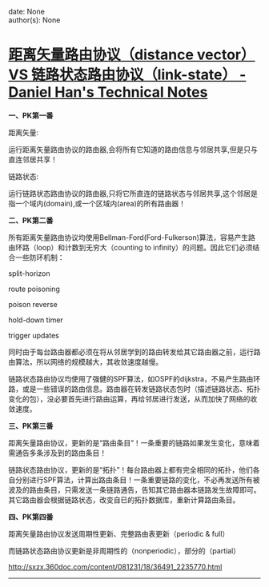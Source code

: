 
date: None  
author(s): None  

# [距离矢量路由协议（distance vector） VS 链路状态路由协议（link-state） - Daniel Han's Technical Notes](https://sites.google.com/site/xiangyangsite/home/technical-tips/network/network-routing)

**一、PK第一番**

距离矢量:

运行距离矢量路由协议的路由器,会将所有它知道的路由信息与邻居共享,但是只与直连邻居共享！

链路状态:

运行链路状态路由协议的路由器,只将它所直连的链路状态与邻居共享,这个邻居是指一个域内(domain),或一个区域内(area)的所有路由器！

**二、PK第二番**

所有距离矢量路由协议均使用Bellman-Ford(Ford-Fulkerson)算法，容易产生路由环路（loop）和计数到无穷大（counting to infinity）的问题。因此它们必须结合一些防环机制：

split-horizon

route poisoning

poison reverse

hold-down timer

trigger updates

同时由于每台路由器都必须在将从邻居学到的路由转发给其它路由器之前，运行路由算法，所以网络的规模越大，其收敛速度越慢。

链路状态路由协议均使用了强健的SPF算法，如OSPF的dijkstra，不易产生路由环路，或是一些错误的路由信息。路由器在转发链路状态包时（描述链路状态、拓扑变化的包），没必要首先进行路由运算，再给邻居进行发送，从而加快了网络的收敛速度。

**三、PK第三番**

距离矢量路由协议，更新的是“路由条目”！一条重要的链路如果发生变化，意味着需通告多条涉及到的路由条目！

链路状态路由协议，更新的是“拓扑”！每台路由器上都有完全相同的拓扑，他们各自分别进行SPF算法，计算出路由条目！一条重要链路的变化，不必再发送所有被波及的路由条目，只需发送一条链路通告，告知其它路由器本链路发生故障即可。其它路由器会根据链路状态，改变自已的拓扑数据库，重新计算路由条目。

**四、PK第四番**

距离矢量路由协议发送周期性更新、完整路由表更新（periodic & full）

而链路状态路由协议更新是非周期性的（nonperiodic），部分的（partial）

<http://sxzx.360doc.com/content/081231/18/36491_2235770.html>  
  
---

